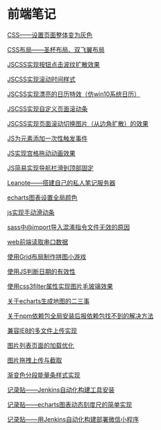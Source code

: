 # 前端笔记
[CSS——设置页面整体变为灰色](./notes/CSS——设置页面整体变为灰色.md)
[CSS布局——圣杯布局、双飞翼布局](./notes/CSS布局——圣杯布局、双飞翼布局.md)
[JSCSS实现按钮点击波纹扩散效果](./notes/JSCSS实现按钮点击波纹扩散效果.md)
[JSCSS实现滚动时间样式](./notes/JSCSS实现滚动时间样式.md)
[JSCSS实现漂亮的日历特效（仿win10系统日历）](./notes/JSCSS实现漂亮的日历特效（仿win10系统日历）.md)
[JSCSS实现自定义页面滚动条](./notes/JSCSS实现自定义页面滚动条.md)
[JSCSS实现页面滚动切换图片（从边角扩散）的效果](./notes/JSCSS实现页面滚动切换图片（从边角扩散）的效果.md)
[JS为元素添加一次性触发事件](./notes/JS为元素添加一次性触发事件.md)
[JS实现宫格拖动动画效果](./notes/JS实现宫格拖动动画效果.md)
[JS简易实现导航栏滑到顶部固定](./notes/JS简易实现导航栏滑到顶部固定.md)
[Leanote——搭建自己的私人笔记服务器](./notes/Leanote——搭建自己的私人笔记服务器.md)
[echarts图表设置全局颜色](./notes/echarts图表设置全局颜色.md)
[js实现手动滑动条](./notes/js实现手动滑动条.md)
[sass中@import导入混淆指令文件无效的原因](./notes/sass中@import导入混淆指令文件无效的原因.md)
[web前端读取串口数据](./notes/web前端读取串口数据.md)
[使用Grid布局制作拼图小游戏](./notes/使用Grid布局制作拼图小游戏.md)
[使用JS判断日期的有效性](./notes/使用JS判断日期的有效性.md)
[使用css3filter属性实现图片毛玻璃效果](./notes/使用css3filter属性实现图片毛玻璃效果.md)
[关于echarts生成地图的二三事](./notes/关于echarts生成地图的二三事.md)
[关于npm依赖包全局安装后报依赖包找不到的解决方法](./notes/关于npm依赖包全局安装后报依赖包找不到的解决方法.md)
[兼容IE8的多文件上传实现](./notes/兼容IE8的多文件上传实现.md)
[图片列表页面的加载优化](./notes/图片列表页面的加载优化.md)
[图片拖拽上传与截取](./notes/图片拖拽上传与截取.md)
[渐变色分段能量条样式实现](./notes/渐变色分段能量条样式实现.md)
[记录贴——Jenkins自动化构建工具安装](./notes/记录贴——Jenkins自动化构建工具安装.md)
[记录贴——echarts图表动态刻度尺的简单实现](./notes/记录贴——echarts图表动态刻度尺的简单实现.md)
[记录贴——用Jenkins自动化构建部署微信小程序](./notes/记录贴——用Jenkins自动化构建部署微信小程序.md)
